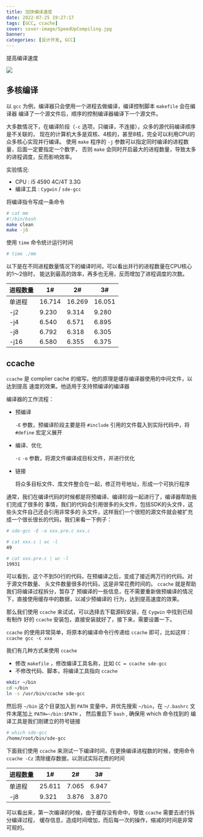 ```yaml
---
title: 加快编译速度
date: 2022-07-25 19:27:17
tags: [GCC, ccache]
cover: cover-image/SpeedUpCompiling.jpg
banner: 
categories: [设计开发, GCC]
---
```


提高编译速度

<!-- more -->

![](../../../cover-image/SpeedUpCompiling.jpg)

## 多核编译

以 `gcc` 为例，编译器只会使用一个进程去做编译，编译控制脚本 `makefile` 会在编译器
编译了一个源文件后，顺序的控制编译器编译下一个源文件。

大多数情况下，在编译阶段（`-c` 选项，只编译，不连接），众多的源代码编译顺序是不关联的，
现在的计算机大多是双核、4核的，甚至8核，完全可以利用CPU的众多核心实现并行编译。
使用 `make` 程序的 `-j` 参数可以指定同时编译的进程数量，后面一定要指定一个数字，
否则 `make` 会同时开启最大的进程数量，导致太多的进程调度，反而影响效率。

实验情况:
- CPU : i5 4590 4C/4T 3.3G
- 编译工具 : `Cygwin` / `sde-gcc`

将编译指令写成一条命令
```bash
# cat mm
#!/bin/bash
make clean
make -j8
```

使用 `time` 命令统计运行时间
```bash
# time ./mm
```

以下是在不同进程数量情况下的编译时间，可以看出并行的进程数量在CPU核心的1～2倍时，
能达到最高的效率，再多也无用，反而增加了进程调度的次数。

| 进程数量 |   1#   |   2#   |   3#   |
|---------|--------|--------|--------|
|  单进程  | 16.714 | 16.269 | 16.051 |
|  -j2    |  9.230 |  9.314 |  9.280 |
|  -j4    |  6.540 |  6.571 |  6.895 |
|  -j8    |  6.792 |  6.318 |  6.305 |
|  -j16   |  6.580 |  6.355 |  6.375 |



## ccache
`ccache` 是 complier cache 的缩写。他的原理是缓存编译器使用的中间文件，以达到提高
速度的效果。他适用于支持预编译的编译器

编译器的工作流程：
- 预编译

    `-E` 参数，预编译阶段主要是将 `#include` 引用的文件载入到实际代码中，将 `#define` 宏定义展开

- 编译、优化

    `-c` `-o` 参数，将源文件编译成目标文件，并进行优化

- 链接

    将众多目标文件、库文件整合在一起，修正符号地址，形成一个可执行程序

通常，我们在编译代码的时候都是将预编译、编译阶段一起进行了，编译器帮助我们完成了很多的
事情，我们的代码会引用很多的头文件，包括SDK的头文件，这些头文件自己还会引用非常多的
头文件，这样我们一个很短的源文件就会被扩充成一个很长很长的代码，我们来看一下例子：

```bash
# sde-gcc -E -o xxx.pre.c xxx.c

# cat xxx.c | wc -l
49

# cat xxx.pre.c | wc -l
19931
```

可以看到，这个不到50行的代码，在预编译之后，变成了接近两万行的代码。对于源文件数量、
头文件数量很多的代码，这是非常花费时间的。 `ccache` 就是帮助我们将编译过程拆分，暂存了
预编译的一些信息，在不需要重新做预编译的情况下，直接使用缓存中的数据，以减少预编译的
行为，达到提高速度的效果。

那么我们使用 `ccache` 来试试，可以选择去下载源码安装，在 `Cygwin` 中找到已经有制作
好的 `ccache` 安装包，直接安装就好了，接下来，需要设置一下。

`ccache` 的使用非常简单，将原本的编译命令行传递给 `ccache` 即可，比如这样：
`ccache gcc -c xxx`

我们有几种方式来使用 `ccache`
- 修改 `makefile` ，修改编译工具名称，比如 `CC = ccache sde-gcc`
- 不修改代码、脚本，将编译工具指向 `ccache`

```bash
mkdir ~/bin
cd ~/bin
ln -s /usr/bin/ccache sde-gcc
```

然后将 `~/bin` 这个目录加入到 `PATH` 变量中，并优先搜索 `~/bin`，在 `~/.bashrc`
文件末尾加上 `PATH=~/bin:$PATH` ， 然后重启下 `bash` , 确保用 which 命令找到的
编译工具是我们刚建立的符号链接

```bash
# which sde-gcc
/home/root/bin/sde-gcc
```


下面我们使用 `ccache` 来测试一下编译时间，在更换编译进程数的时候，使用命令
`ccache -Cz` 清除缓存数据，以测试实际花费的时间

| 进程数量 |   1#   |   2#   |   3#   |
|---------|--------|--------|--------|
|  单进程  | 25.611 |  7.065 |  6.947 |
|  -j8    |  9.321 |  3.876 |  3.870 |

可以看出来，第一次编译的时候，由于缓存没有命中，导致 `ccache` 需要去进行拆分编译过程，
缓存信息，造成时间增加，而后每一次的操作，缩减的时间是非常可观的。

